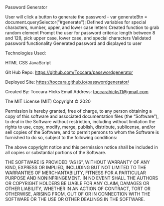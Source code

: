 Password Generator

User will click a button to generate the password - var generateBtn = document.querySelector("#generate");
Defined variables for special characters, number, upper, and lower case letters
Created function to grab random element
Prompt the user for password criteria: length between 8 and 128, pick upper case, lower case, and special characters
Validated password functionality
Generated password and displayed to user


Technologies Used:

HTML
CSS
JavaScript

Git Hub Repo: https://github.com/Toccara/passwordgenerator

Deployed Site: https://toccara.github.io/passwordgenerator/

Created By: Toccara Hicks
Email Address: toccarahicks11@gmail.com

The MIT License (MIT)
Copyright © 2020 <Toccara Hicks>

Permission is hereby granted, free of charge, to any person obtaining a copy of this software and associated documentation files (the “Software”), to deal in the Software without restriction, including without limitation the rights to use, copy, modify, merge, publish, distribute, sublicense, and/or sell copies of the Software, and to permit persons to whom the Software is furnished to do so, subject to the following conditions:

The above copyright notice and this permission notice shall be included in all copies or substantial portions of the Software.

THE SOFTWARE IS PROVIDED “AS IS”, WITHOUT WARRANTY OF ANY KIND, EXPRESS OR IMPLIED, INCLUDING BUT NOT LIMITED TO THE WARRANTIES OF MERCHANTABILITY, FITNESS FOR A PARTICULAR PURPOSE AND NONINFRINGEMENT. IN NO EVENT SHALL THE AUTHORS OR COPYRIGHT HOLDERS BE LIABLE FOR ANY CLAIM, DAMAGES OR OTHER LIABILITY, WHETHER IN AN ACTION OF CONTRACT, TORT OR OTHERWISE, ARISING FROM, OUT OF OR IN CONNECTION WITH THE SOFTWARE OR THE USE OR OTHER DEALINGS IN THE SOFTWARE.
